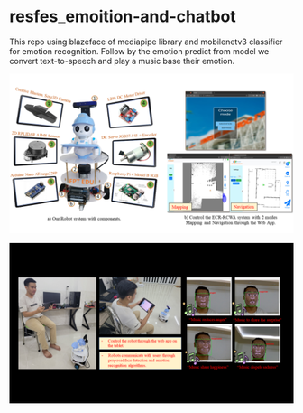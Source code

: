 # resfes_emoition-and-chatbot
This repo using blazeface of mediapipe library and mobilenetv3 classifier for emotion recognition. Follow by the emotion predict from model we convert text-to-speech and play a music base their emotion.

![Image Alt Text](1.png)

![Image Alt Text](2.png)
